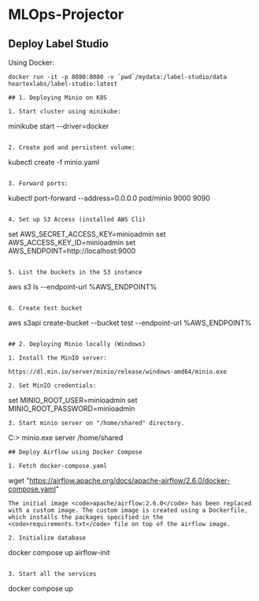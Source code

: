 # MLOps-Projector

## Deploy Label Studio

Using Docker:

```
docker run -it -p 8080:8080 -v `pwd`/mydata:/label-studio/data heartexlabs/label-studio:latest

## 1. Deploying Minio on K8S

1. Start cluster using minikube:
```
minikube start --driver=docker
```

2. Create pod and persistent volume:
```
kubectl create -f minio.yaml
```

3. Forward ports:
```
kubectl port-forward --address=0.0.0.0 pod/minio 9000 9090
```

4. Set up S3 Access (installed AWS Cli) 
```
set AWS_SECRET_ACCESS_KEY=minioadmin
set AWS_ACCESS_KEY_ID=minioadmin
set AWS_ENDPOINT=http://localhost:9000
```

5. List the buckets in the S3 instance
```
aws s3 ls --endpoint-url %AWS_ENDPOINT%
```

6. Create test bucket
```
aws s3api create-bucket --bucket test --endpoint-url %AWS_ENDPOINT%
```

## 2. Deploying Minio locally (Windows)

1. Install the MinIO server:

https://dl.min.io/server/minio/release/windows-amd64/minio.exe

2. Set MinIO credentials:
```
set MINIO_ROOT_USER=minioadmin
set MINIO_ROOT_PASSWORD=minioadmin
```
3. Start minio server on "/home/shared" directory.
```
C:\> minio.exe server /home/shared
```
## Deploy Airflow using Docker Compose

1. Fetch docker-compose.yaml 

```
wget "https://airflow.apache.org/docs/apache-airflow/2.6.0/docker-compose.yaml"
```
The initial image <code>apache/airflow:2.6.0</code> has been replaced with a custom image. The custom image is created using a Dockerfile, which installs the packages specified in the <code>requirements.txt</code> file on top of the airflow image.

2. Initialize database

```
docker compose up airflow-init
```

3. Start all the services

```
docker compose up
```